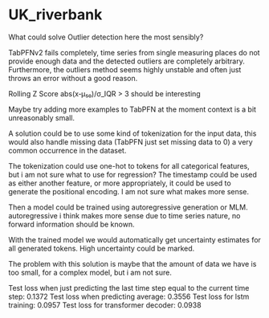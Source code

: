# UK_riverbank

What could solve Outlier detection here the most sensibly?

TabPFNv2 fails completely, time series from single measuring places do not provide enough data and the detected outliers are completely arbitrary. Furthermore, the outliers method seems highly unstable and often just throws an error without a good reason.

Rolling Z Score abs(x‑μ₅₀)/σ_IQR > 3 should be interesting

Maybe try adding more examples to TabPFN at the moment context is a bit unreasonably small.

A solution could be to use some kind of tokenization for the input data, this would also handle missing data (TabPFN just set missing data to 0) a very common occurrence in the dataset.

The tokenization could use one-hot to tokens for all categorical features, but i am not sure what to use for regression? The timestamp could be used as either another feature, or more appropriately, it could be used to generate the positional encoding. I am not sure what makes more sense.

Then a model could be trained using autoregressive generation or MLM. autoregressive i think makes more sense due to time series nature, no forward information should be known.

With the trained model we would automatically get uncertainty estimates for all generated tokens. High uncertainty could be marked.

The problem with this solution is maybe that the amount of data we have is too small, for a complex model, but i am not sure.

Test loss when just predicting the last time step equal to the current time step: 0.1372
Test loss when predicting average: 0.3556
Test loss for lstm training: 0.0957
Test loss for transformer decoder: 0.0938
